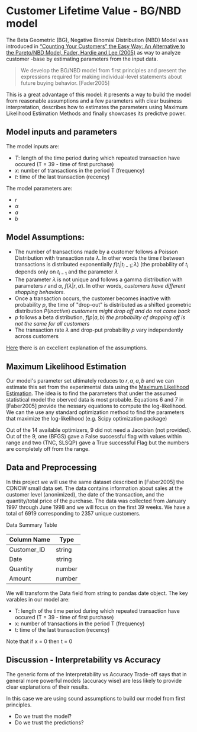 # Customer Lifetime Value - BG/NBD model

The Beta Geometric (BG), Negative Binomial Distribution (NBD) Model was introduced in [“Counting Your Customers” the Easy Way:
An Alternative to the Pareto/NBD Model, Fader, Hardie and Lee (2005)](http://brucehardie.com/papers/018/fader_et_al_mksc_05.pdf) as way to analyze customer -base by estimating parameters from the input data. 

> We develop the BG/NBD model from first principles and present the expressions required for making individual-level statements about future
buying behavior. [Fader2005]

This is a great advantage of this model: it presents a way to build the model from reasonable assumptions and a few parameters with clear business interpretation, describes how to estimates the parameters using Maximum Likelihood Estimation Methods and finally showcases its predictve power. 

## Model inputs and parameters

The model inputs are:
* $T$: length of the time period during which repeated transaction have occured (T = 39 - time of first purchase)
* $x$: number of transactions in the period T (frequency)
* $t$: time of the last transaction (recency)

The model parameters are:
* $r$
* $\alpha$
* $a$
* $b$

## Model Assumptions:
* The number of transactions made by a customer follows a Poisson Distribution with transaction rate $\lambda$. In other words the time $t$ between transactions is distributed exponentially $f(t_i | t_{i-1}; \lambda)$ (the probability of $t_i$ depends only on $t_{i-1}$ and the parameter $\lambda$
* The parameter $\lambda$ is not unique and follows a gamma  distribution with parameters $r$ and $\alpha$, $f(\lambda | r, \alpha)$. In other words,  _customers have different shopping behaviors_. 
* Once a transaction occurs, the customer becomes inactive with probability $p$, the time of "drop-out" is distributed as a shifted geometric distribution $P(inactive)$ _customers might drop off and do not come back_
* $p$ follows a beta distribution, $f(p|a,b)$ _the probability of dropping off is not the same for all customers_
* The transaction rate $\lambda$ and drop-put probability $p$ vary independently across customers 

[Here](https://stats.stackexchange.com/questions/251506/is-it-possible-to-understand-pareto-nbd-model-conceptually) there is an excellent explanation of the assumptions. 

## Maximum Likelihood Estimation
Our model's parameter set ultimately reduces to $r, \alpha, a, b$ and we can estimate this set from the experimental data using the [Maximum Likelihood Estimation](https://en.wikipedia.org/wiki/Maximum_likelihood_estimation). The idea is to find the parameters that under the assumed statistical model the oberved data is most probable. Equations 6 and 7 in [Faber2005] provide the nessary equations to compute the log-likelihood. We can the use any standard optimization method to find the parameters that maximize the log-likelihood (e.g. Scipy optimization package) 

Out of the 14 available optimizers, 9 did not need a Jacobian (not provided). Out of the 9, one (BFGS) gave a False successful flag with values within range and two (TNC, SLSQP) gave a True successful Flag but the numbers are completely off from the range. 

## Data and Preprocessing
In this project we will use the same dataset described in [Faber2005] the CDNOW small data set. The data contains information about sales at the customer level (anonimized), the date of the transaction, and the quantity/total price of the purchase. The data was collected from January 1997 through June 1998 and we will focus on the first 39 weeks. We have a total of 6919 corresponding to 2357 unique customers. 

Data Summary Table

| Column Name   | Type          |
| ------------- | ------------- |
| Customer_ID   | string        |
| Date          | string        |
| Quantity      | number        |
| Amount        | number        |

We will transform the Data field from string to pandas date object. The key varables in our model are:
* T: length of the time period during which repeated transaction have occured (T = 39 - time of first purchase)
* x: number of transactions in the period T (frequency)
* t: time of the last transaction (recency)

Note that if x = 0 then t = 0

## Discussion - Interpretability vs Accuracy

The generic form of the Interpretability vs Accuracy Trade-off says that in general more powerful models (accuracy wise) are less likely to provide clear explanations of their results. 

In this case we are using sound assumptions to build our model from first principles. 
- Do we trust the model?
- Do we trust the predictions?

